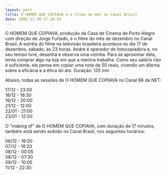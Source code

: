 ```yaml
---
layout: post
title: O HOMEM QUE COPIAVA é o filme do mês no Canal Brasil
date: 2005-11-30 17:28:54
---
```

O HOMEM QUE COPIAVA, produção da Casa de Cinema de Porto Alegre com direção de Jorge Furtado, é o filme do mês de dezembro no Canal Brasil. A estréia do filme na televisão brasileira acontece no dia 17 de dezembro, sábado, às 23 horas. André é operador de fotocopiadora e, no seu tempo livre, desenha e observa uma vizinha. Para se aproximar dela, tenta comprar algo na loja em que a menina trabalha. Como seu salário não é suficiente, ele pensa em copiar uma nota de 50 reais, vivendo um dilema sobre a eficácia e a ética do ato. Duração: 125 min

Abaixo, todas as sessões de O HOMEM QUE COPIAVA no Canal 66 da NET:

17/12 - 23:00\
18/12 - 18:30\
19/12 - 20:00\
21/12 - 12:00\
22/01 - 21:00\
23/01 - 12:00

O "making of" de O HOMEM QUE COPIAVA, com duração de 17 minutos, também está sendo exibido no Canal Brasil, nos seguintes horários:

06/12 - 19:00\
07/12 - 18:20\
08/12 - 00:05\
08/12 - 07:30\
09/12 - 10:05\
11/12 - 22:30